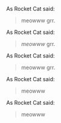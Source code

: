 
As Rocket Cat said:
> meowww
> grr.

As Rocket Cat said:
> *meowww*
> grr.

As Rocket Cat said:
>meowww
>grr.

As Rocket Cat said:
>meowww

As Rocket Cat said:
> meowww
